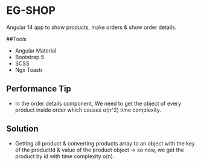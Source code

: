 # EG-SHOP
Angular 14 app to show products, make orders &amp; show order details.

##Tools

- Angular Material
- Bootstrap 5
- SCSS
- Ngx Toastr


## Performance Tip
- In the order details component, We need to get the object of every product inside order which causes o(n^2) time complexity.


## Solution
- Getting all product & converting products array to an object with the key of the productId & value of the product object -> so now, we get the product by id with time complexity o(n).
